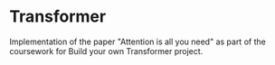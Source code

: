 # Transformer
Implementation of the paper "Attention is all you need" as part of the coursework for Build your own Transformer project.
